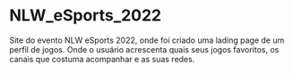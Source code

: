 # NLW_eSports_2022
 Site do evento NLW eSports 2022, onde foi criado uma lading page de um perfil de jogos. Onde o usuário acrescenta quais seus jogos favoritos, os canais que costuma acompanhar e as suas redes.
